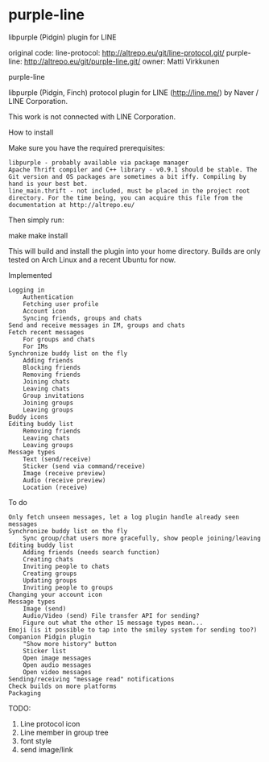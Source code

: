 # purple-line
libpurple (Pidgin) plugin for LINE

original code:
 line-protocol: http://altrepo.eu/git/line-protocol.git/
 purple-line: http://altrepo.eu/git/purple-line.git/
owner:	Matti Virkkunen

purple-line

libpurple (Pidgin, Finch) protocol plugin for LINE (http://line.me/) by Naver / LINE Corporation.

This work is not connected with LINE Corporation.

How to install

Make sure you have the required prerequisites:

    libpurple - probably available via package manager
    Apache Thrift compiler and C++ library - v0.9.1 should be stable. The Git version and OS packages are sometimes a bit iffy. Compiling by hand is your best bet.
    line_main.thrift - not included, must be placed in the project root directory. For the time being, you can acquire this file from the documentation at http://altrepo.eu/

Then simply run:

make
make install

This will build and install the plugin into your home directory. Builds are only tested on Arch Linux and a recent Ubuntu for now.

Implemented

    Logging in
        Authentication
        Fetching user profile
        Account icon
        Syncing friends, groups and chats
    Send and receive messages in IM, groups and chats
    Fetch recent messages
        For groups and chats
        For IMs
    Synchronize buddy list on the fly
        Adding friends
        Blocking friends
        Removing friends
        Joining chats
        Leaving chats
        Group invitations
        Joining groups
        Leaving groups
    Buddy icons
    Editing buddy list
        Removing friends
        Leaving chats
        Leaving groups
    Message types
        Text (send/receive)
        Sticker (send via command/receive)
        Image (receive preview)
        Audio (receive preview)
        Location (receive)

To do

    Only fetch unseen messages, let a log plugin handle already seen messages
    Synchronize buddy list on the fly
        Sync group/chat users more gracefully, show people joining/leaving
    Editing buddy list
        Adding friends (needs search function)
        Creating chats
        Inviting people to chats
        Creating groups
        Updating groups
        Inviting people to groups
    Changing your account icon
    Message types
        Image (send)
        Audio/Video (send) File transfer API for sending?
        Figure out what the other 15 message types mean...
    Emoji (is it possible to tap into the smiley system for sending too?)
    Companion Pidgin plugin
        "Show more history" button
        Sticker list
        Open image messages
        Open audio messages
        Open video messages
    Sending/receiving "message read" notifications
    Check builds on more platforms
    Packaging
    
TODO:
  1. Line protocol icon
  2. Line member in group tree
  3. font style
  4. send image/link

